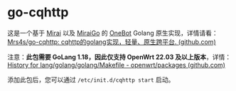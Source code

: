 # go-cqhttp

这是一个基于 [Mirai](https://github.com/mamoe/mirai) 以及 [MiraiGo](https://github.com/Mrs4s/MiraiGo) 的 [OneBot](https://github.com/howmanybots/onebot/blob/master/README.md) Golang 原生实现，详情请看：[Mrs4s/go-cqhttp: cqhttp的golang实现，轻量、原生跨平台. (github.com)](https://github.com/Mrs4s/go-cqhttp)

注意：**此包需要 GoLang 1.18，因此仅支持 OpenWrt 22.03 及以上版本**，详情：[History for lang/golang/golang/Makefile - openwrt/packages (github.com)](https://github.com/openwrt/packages/commits/openwrt-22.03/lang/golang/golang/Makefile)

添加此包后，您可以通过 `/etc/init.d/cqhttp start` 启动。

